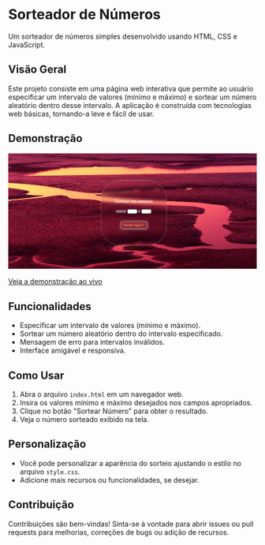 # Sorteador de Números

Um sorteador de números simples desenvolvido usando HTML, CSS e JavaScript.

## Visão Geral

Este projeto consiste em uma página web interativa que permite ao usuário especificar um intervalo de valores (mínimo e máximo) e sortear um número aleatório dentro desse intervalo. A aplicação é construída com tecnologias web básicas, tornando-a leve e fácil de usar.

## Demonstração


<img src="./assets/Captura de tela 2024-02-09 213103.png" alt="">

[Veja a demonstração ao vivo](https://lucianagomes1.github.io/Sorteador/)

## Funcionalidades

- Especificar um intervalo de valores (mínimo e máximo).
- Sortear um número aleatório dentro do intervalo especificado.
- Mensagem de erro para intervalos inválidos.
- Interface amigável e responsiva.

## Como Usar

1. Abra o arquivo `index.html` em um navegador web.
2. Insira os valores mínimo e máximo desejados nos campos apropriados.
3. Clique no botão "Sortear Número" para obter o resultado.
4. Veja o número sorteado exibido na tela.

## Personalização

- Você pode personalizar a aparência do sorteio ajustando o estilo no arquivo `style.css`.
- Adicione mais recursos ou funcionalidades, se desejar.

## Contribuição

Contribuições são bem-vindas! Sinta-se à vontade para abrir issues ou pull requests para melhorias, correções de bugs ou adição de recursos.
